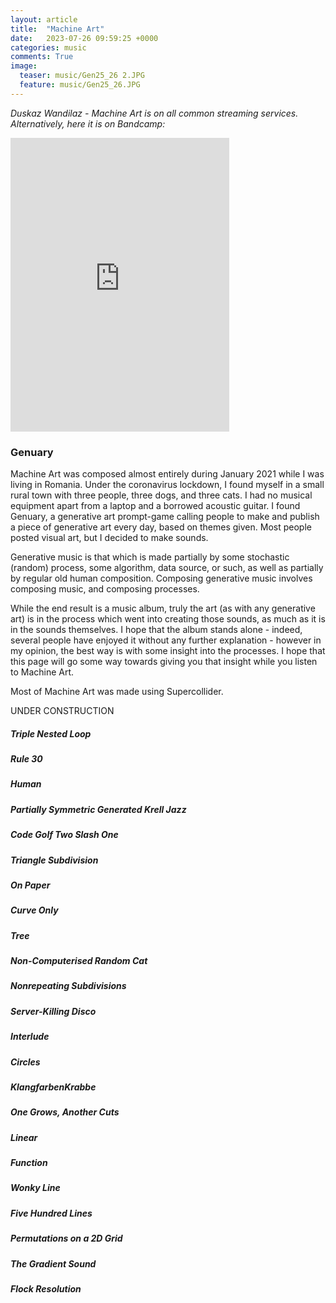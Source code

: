 ```yaml
---
layout: article
title:  "Machine Art"
date:   2023-07-26 09:59:25 +0000
categories: music
comments: True
image:
  teaser: music/Gen25_26 2.JPG
  feature: music/Gen25_26.JPG
---
```


*Duskaz Wandilaz - Machine Art is on all common streaming services. Alternatively, here it is on Bandcamp:*

<iframe style="border: 0; width: 350px; height: 470px;" src="https://bandcamp.com/EmbeddedPlayer/album=3443678829/size=large/bgcol=ffffff/linkcol=0687f5/tracklist=false/transparent=true/" seamless><a href="https://duskazwandilaz.bandcamp.com/album/machine-art">Machine Art by Duskaz Wandilaz</a></iframe>

### Genuary

Machine Art was composed almost entirely during January 2021 while I was living in Romania. Under the coronavirus lockdown, I found myself in a small rural town with three people, three dogs, and three cats. I had no musical equipment apart from a laptop and a borrowed acoustic guitar. I found Genuary, a generative art prompt-game calling people to make and publish a piece of generative art every day, based on themes given. Most people posted visual art, but I decided to make sounds.

Generative music is that which is made partially by some stochastic (random) process, some algorithm, data source, or such, as well as partially by regular old human composition. Composing generative music involves composing music, and composing processes.

While the end result is a music album, truly the art (as with any generative art) is in the process which went into creating those sounds, as much as it is in the sounds themselves. I hope that the album stands alone - indeed, several people have enjoyed it without any further explanation - however in my opinion, the best way is with some insight into the processes. I hope that this page will go some way towards giving you that insight while you listen to Machine Art.

Most of Machine Art was made using Supercollider.

UNDER CONSTRUCTION

##### Triple Nested Loop

##### Rule 30

##### Human

##### Partially Symmetric Generated Krell Jazz

##### Code Golf Two Slash One

##### Triangle Subdivision

##### On Paper

##### Curve Only

##### Tree

##### Non-Computerised Random Cat

##### Nonrepeating Subdivisions

##### Server-Killing Disco

##### Interlude

##### Circles

##### KlangfarbenKrabbe

##### One Grows, Another Cuts

##### Linear

##### Function

##### Wonky Line

##### Five Hundred Lines

##### Permutations on a 2D Grid

##### The Gradient Sound

##### Flock Resolution
